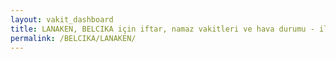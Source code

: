 ```yaml
---
layout: vakit_dashboard
title: LANAKEN, BELCIKA için iftar, namaz vakitleri ve hava durumu - ilçe/eyalet seç
permalink: /BELCIKA/LANAKEN/
---
```


<script type="text/javascript">
  var GLOBAL_COUNTRY = 'BELCIKA';
  var GLOBAL_CITY = 'LANAKEN';
  var GLOBAL_STATE = '';
  var lat = 72;
  var lon = 21;
</script>
